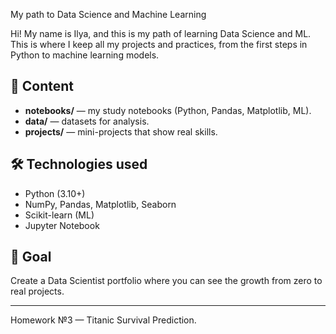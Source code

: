  My path to Data Science and Machine Learning  

Hi! My name is Ilya, and this is my path of learning Data Science and ML.  
This is where I keep all my projects and practices, from the first steps in Python to machine learning models.  

## 📂 Content
- **notebooks/** — my study notebooks (Python, Pandas, Matplotlib, ML).  
- **data/** — datasets for analysis.  
- **projects/** — mini-projects that show real skills.  

## 🛠 Technologies used
- Python (3.10+)  
- NumPy, Pandas, Matplotlib, Seaborn  
- Scikit-learn (ML)  
- Jupyter Notebook  

## 🎯 Goal
Create a Data Scientist portfolio where you can see the growth from zero to real projects.  

---
Homework №3 — Titanic Survival Prediction.
